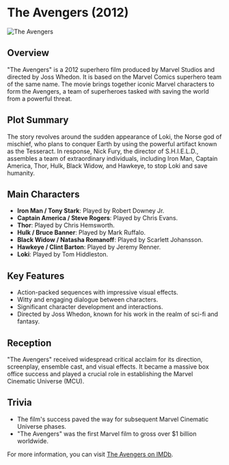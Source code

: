# The Avengers (2012)

![The Avengers](link_to_image.jpg)

## Overview

"The Avengers" is a 2012 superhero film produced by Marvel Studios and directed by Joss Whedon. It is based on the Marvel Comics superhero team of the same name. The movie brings together iconic Marvel characters to form the Avengers, a team of superheroes tasked with saving the world from a powerful threat.

## Plot Summary

The story revolves around the sudden appearance of Loki, the Norse god of mischief, who plans to conquer Earth by using the powerful artifact known as the Tesseract. In response, Nick Fury, the director of S.H.I.E.L.D., assembles a team of extraordinary individuals, including Iron Man, Captain America, Thor, Hulk, Black Widow, and Hawkeye, to stop Loki and save humanity.

## Main Characters

- **Iron Man / Tony Stark**: Played by Robert Downey Jr.
- **Captain America / Steve Rogers**: Played by Chris Evans.
- **Thor**: Played by Chris Hemsworth.
- **Hulk / Bruce Banner**: Played by Mark Ruffalo.
- **Black Widow / Natasha Romanoff**: Played by Scarlett Johansson.
- **Hawkeye / Clint Barton**: Played by Jeremy Renner.
- **Loki**: Played by Tom Hiddleston.

## Key Features

- Action-packed sequences with impressive visual effects.
- Witty and engaging dialogue between characters.
- Significant character development and interactions.
- Directed by Joss Whedon, known for his work in the realm of sci-fi and fantasy.

## Reception

"The Avengers" received widespread critical acclaim for its direction, screenplay, ensemble cast, and visual effects. It became a massive box office success and played a crucial role in establishing the Marvel Cinematic Universe (MCU).

## Trivia

- The film's success paved the way for subsequent Marvel Cinematic Universe phases.
- "The Avengers" was the first Marvel film to gross over $1 billion worldwide.

For more information, you can visit [The Avengers on IMDb](https://www.imdb.com/title/tt0848228/).
